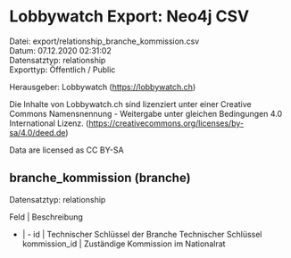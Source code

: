 Lobbywatch Export: Neo4j CSV
============================

Datei: export/relationship_branche_kommission.csv  
Datum: 07.12.2020 02:31:02  
Datensatztyp: relationship  
Exporttyp: Öffentlich / Public  

Herausgeber: Lobbywatch (https://lobbywatch.ch)  

Die Inhalte von Lobbywatch.ch sind lizenziert unter einer Creative Commons Namensnennung - Weitergabe unter gleichen Bedingungen 4.0 International Lizenz. (https://creativecommons.org/licenses/by-sa/4.0/deed.de)

Data are licensed as CC BY-SA


## branche_kommission (branche)

Datensatztyp: relationship

Feld | Beschreibung
- | -
id | Technischer Schlüssel der Branche Technischer Schlüssel
kommission_id | Zuständige Kommission im Nationalrat

